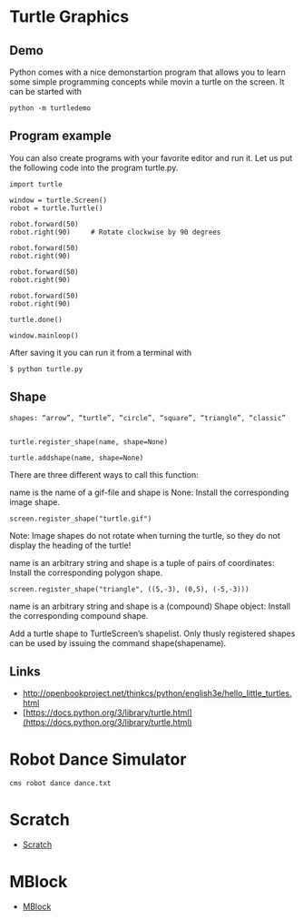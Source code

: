 # Turtle Graphics

## Demo

Python comes with a nice demonstartion program that allows you to learn some simple programming concepts while movin a turtle on the screen. It can be started with 

    python -m turtledemo

## Program example

You can also create programs with your favorite editor and run it. Let us put the following code into the program turtle.py. 

    import turtle

    window = turtle.Screen() 
    robot = turtle.Turtle()

    robot.forward(50)
    robot.right(90)     # Rotate clockwise by 90 degrees

    robot.forward(50)
    robot.right(90)

    robot.forward(50)
    robot.right(90)

    robot.forward(50)
    robot.right(90)

    turtle.done()

    window.mainloop()
    
After saving it you can run it from a terminal with 

	$ python turtle.py

## Shape

    shapes: “arrow”, “turtle”, “circle”, “square”, “triangle”, “classic”


	turtle.register_shape(name, shape=None)

	turtle.addshape(name, shape=None)

There are three different ways to call this function:

name is the name of a gif-file and shape is None: Install the corresponding image shape.


    screen.register_shape("turtle.gif")

Note: Image shapes do not rotate when turning the turtle, so they do not display the heading of the turtle!

name is an arbitrary string and shape is a tuple of pairs of coordinates: Install the corresponding polygon shape.


    screen.register_shape("triangle", ((5,-3), (0,5), (-5,-3)))

name is an arbitrary string and shape is a (compound) Shape object: Install the corresponding compound shape.

Add a turtle shape to TurtleScreen’s shapelist. Only thusly registered shapes can be used by issuing the command shape(shapename).

## Links

* http://openbookproject.net/thinkcs/python/english3e/hello_little_turtles.html
* [https://docs.python.org/3/library/turtle.html](https://docs.python.org/3/library/turtle.html)

# Robot Dance Simulator

    cms robot dance dance.txt


# Scratch

* [Scratch](https://scratch.mit.edu/scratchr2/static/sa/Scratch-456.0.2.dmg)

# MBlock


* [MBlock](http://www.mblock.cc/download/)
